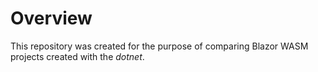 # Overview

This repository was created for the purpose of comparing Blazor WASM projects created with the *dotnet*.
